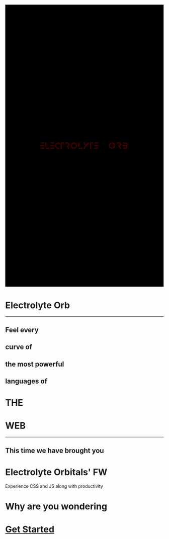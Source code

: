 [![preview](assets/preview.svg)](https://electrolyte-orb.github.io/)
# Electrolyte Orb
---
## Feel every
## curve of
## the most powerful
## languages of 
# THE
# WEB
---
## This time we have brought you
# Electrolyte Orbitals' FW

Experience CSS and JS along with productivity

# Why are you wondering
# [Get Started](https://electrolyte-orb.github.io/)